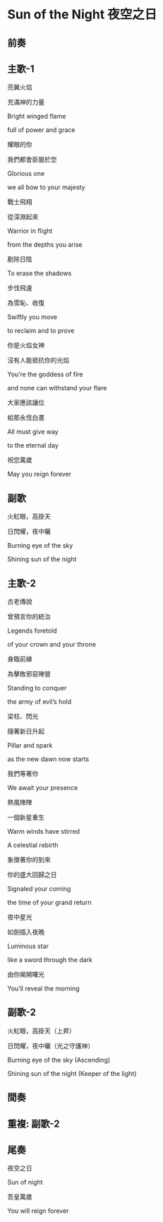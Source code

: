 # Sun of the Night 夜空之日

## 前奏

## 主歌-1

亮翼火焰

充滿神的力量

Bright winged flame

full of power and grace



耀眼的你

我們都會臣服於您

Glorious one

we all bow to your majesty



戰士飛翔

從深淵起來

Warrior in flight

from the depths you arise



剷除日陰

To erase the shadows



步伐飛速

為雪恥、收復

Swiftly you move

to reclaim and to prove



你是火焰女神

沒有人能抵抗你的光焰

You’re the goddess of fire

and none can withstand your flare



大家應該讓位

給那永恆白晝

All must give way

to the eternal day



祝您萬歲

May you reign forever

## 副歌

火紅眼，高掛天

日閃耀，夜中曬

Burning eye of the sky

Shining sun of the night

## 主歌-2

古老傳說

曾預言你的統治

Legends foretold

of your crown and your throne



身臨前線

為擊敗邪惡陣營

Standing to conquer

the army of evil’s hold



梁柱、閃光

隨著新日升起

Pillar and spark

as the new dawn now starts



我們等著你

We await your presence



熱風陣陣

一個新星重生

Warm winds have stirred

A celestial rebirth



象徵著你的到來

你的盛大回歸之日

Signaled your coming

the time of your grand return



夜中星光

如劍插入夜晚

Luminous star

like a sword through the dark



由你揭開曙光

You’ll reveal the morning

## 副歌-2

火紅眼，高掛天（上昇）

日閃耀，夜中曬（光之守護神）

Burning eye of the sky (Ascending)

Shining sun of the night (Keeper of the light)

## 間奏

## 重複: 副歌-2

## 尾奏

夜空之日

Sun of night



吾皇萬歲

You will reign forever

